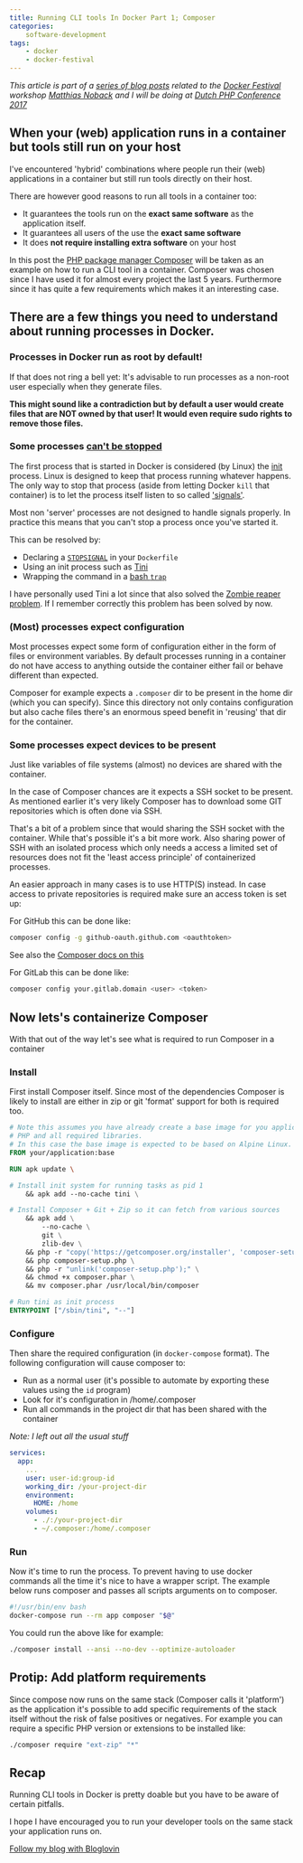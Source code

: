 ```yaml
---
title: Running CLI tools In Docker Part 1; Composer
categories: 
    software-development
tags: 
    - docker
    - docker-festival
---
```


_This article is part of a [series of blog posts](/blog/tags/docker-festival/) related to the 
[Docker Festival](https://twitter.com/hashtag/dockerfestival?src=hash) workshop
[Matthias Noback](https://twitter.com/matthiasnoback) and I will be doing at
[Dutch PHP Conference 2017](https://www.phpconference.nl/)_

## When your (web) application runs in a container but tools still run on your host

I've encountered 'hybrid' combinations where people run their (web) applications in a container but still run tools directly on their host.

There are however good reasons to run all tools in a container too:

- It guarantees the tools run on the __exact same software__ as the application itself.
- It guarantees all users of the use the __exact same software__
- It does __not require installing extra software__ on your host

In this post the [PHP package manager Composer](https://getcomposer.org/) will be taken as an example on how to run a CLI tool in a container.
Composer was chosen since I have used it for almost every project the last 5 years.
Furthermore since it has quite a few requirements which makes it an interesting case.

## There are a few things you need to understand about running processes in Docker.

### Processes in Docker run as root by default!
If that does not ring a bell yet: It's advisable to run processes as a non-root user especially when they generate files.

__This might sound like a contradiction but by default a user would create files that are NOT owned by that user! It would even require sudo rights to remove those files.__

### Some processes [can't be stopped](https://www.youtube.com/watch?v=lP4Nnek6DCo)
The first process that is started in Docker is considered (by Linux) the [init](https://en.wikipedia.org/wiki/Init) process.
Linux is designed to keep that process running whatever happens.
The only way to stop that process (aside from letting Docker `kill` that container) is to let the process itself listen to so called ['signals'](https://en.wikipedia.org/wiki/Unix_signal).

Most non 'server' processes are not designed to handle signals properly.
In practice this means that you can't stop a process once you've started it.

This can be resolved by:

- Declaring a [`STOPSIGNAL`](https://docs.docker.com/engine/reference/builder/#stopsignal) in your `Dockerfile`
- Using an init process such as [Tini](https://github.com/krallin/tini)
- Wrapping the command in a [bash `trap`](http://redsymbol.net/articles/bash-exit-traps/)

I have personally used Tini a lot since that also solved the [Zombie reaper problem](https://blog.phusion.nl/2015/01/20/docker-and-the-pid-1-zombie-reaping-problem/). 
If I remember correctly this problem has been solved by now.

### (Most) processes expect configuration 
Most processes expect some form of configuration either in the form of files or environment variables.
By default processes running in a container do not have access to anything outside the container either fail or behave different than expected.

Composer for example expects a `.composer` dir to be present in the home dir (which you can specify).
Since this directory not only contains configuration but also cache files there's an enormous speed benefit in 'reusing' that dir for the container.

### Some processes expect devices to be present
Just like variables of file systems (almost) no devices are shared with the container. 

In the case of Composer chances are it expects a SSH socket to be present.
As mentioned earlier it's very likely Composer has to download some GIT repositories which is often done via SSH. 

That's a bit of a problem since that would sharing the SSH socket with the container.
While that's possible it's a bit more work.
Also sharing power of SSH with an isolated process which only needs a access a limited set of resources does not fit the 'least access principle' of containerized processes.

An easier approach in many cases is to use HTTP(S) instead. 
In case access to private repositories is required make sure an access token is set up:

For GitHub this can be done like:
```bash
composer config -g github-oauth.github.com <oauthtoken>
```

See also the [Composer docs on this](https://getcomposer.org/doc/articles/troubleshooting.md#api-rate-limit-and-oauth-tokens)

For GitLab this can be done like:   
```bash
composer config your.gitlab.domain <user> <token>
```

## Now lets's containerize Composer

With that out of the way let's see what is required to run Composer in a container

### Install

First install Composer itself. 
Since most of the dependencies Composer is likely to install are either in zip or git 'format' support for both is required too.

```dockerfile
# Note this assumes you have already create a base image for you application containing
# PHP and all required libraries.
# In this case the base image is expected to be based on Alpine Linux.
FROM your/application:base 

RUN apk update \

# Install init system for running tasks as pid 1
    && apk add --no-cache tini \

# Install Composer + Git + Zip so it can fetch from various sources
    && apk add \
        --no-cache \
        git \
        zlib-dev \
    && php -r "copy('https://getcomposer.org/installer', 'composer-setup.php');" \
    && php composer-setup.php \
    && php -r "unlink('composer-setup.php');" \
    && chmod +x composer.phar \
    && mv composer.phar /usr/local/bin/composer

# Run tini as init process    
ENTRYPOINT ["/sbin/tini", "--"]    
```

### Configure

Then share the required configuration (in `docker-compose` format). 
The following configuration will cause composer to:

- Run as a normal user (it's possible to automate by exporting these values using the `id` program)
- Look for it's configuration in /home/.composer
- Run all commands in the project dir that has been shared with the container

_Note: I left out all the usual stuff_

```yaml
services:
  app:
    ...
    user: user-id:group-id
    working_dir: /your-project-dir
    environment:
      HOME: /home
    volumes:
      - ./:/your-project-dir
      - ~/.composer:/home/.composer
```

### Run

Now it's time to run the process.
To prevent having to use docker commands all the time it's nice to have a wrapper script.
The example below runs composer and passes all scripts arguments on to composer.
 
```bash
#!/usr/bin/env bash
docker-compose run --rm app composer "$@"
```
 
You could run the above like for example:

```bash
./composer install --ansi --no-dev --optimize-autoloader
```

## Protip: Add platform requirements 
Since compose now runs on the same stack (Composer calls it 'platform') as the application it's possible to add specific requirements of the stack itself 
without the risk of false positives or negatives.
For example you can require a specific PHP version or extensions to be installed like:

```bash
./composer require "ext-zip" "*"
```

## Recap
Running CLI tools in Docker is pretty doable but you have to be aware of certain pitfalls.

I hope I have encouraged you to run your developer tools on the same stack your application runs on.

<a href="https://www.bloglovin.com/blog/18961625/?claim=uxf62ru8yuj">Follow my blog with Bloglovin</a>
